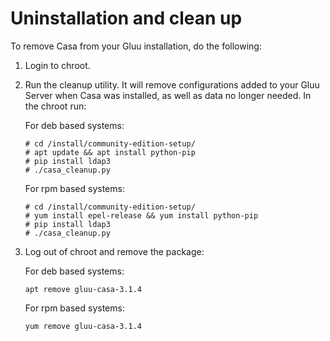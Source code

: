 # Uninstallation and clean up

To remove Casa from your Gluu installation, do the following:

1. Login to chroot.

1. Run the cleanup utility. It will remove configurations added to your Gluu Server when Casa was installed, as well as data no  longer needed. In the chroot run:

    For deb based systems:
    
    ```
    # cd /install/community-edition-setup/
    # apt update && apt install python-pip
    # pip install ldap3
    # ./casa_cleanup.py
    ```
    
    For rpm based systems:
    
    ```
    # cd /install/community-edition-setup/
    # yum install epel-release && yum install python-pip
    # pip install ldap3
    # ./casa_cleanup.py
    ```

1. Log out of chroot and remove the package:

    For deb based systems:
    
    ```
    apt remove gluu-casa-3.1.4
    ```

    For rpm based systems:

    ```
    yum remove gluu-casa-3.1.4
    ```
    
